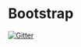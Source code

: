 # Bootstrap

[![Gitter](https://badges.gitter.im/Join%20Chat.svg)](https://gitter.im/jemaf/Bootstrap?utm_source=badge&utm_medium=badge&utm_campaign=pr-badge&utm_content=badge)